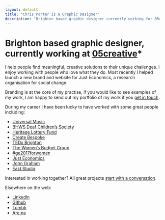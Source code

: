 ```yaml
---
layout: default
title: "Chris Porter is a Graphic Designer"
description: "Brighton based graphic designer currently working for 05creative*. I help people find meaningful, creative solutions to their unique challenges"
---
```


# Brighton based graphic designer, currently working at [05creative](https://05creative.com/)*

I help people find meaningful, creative solutions to their unique challenges. I enjoy working with people who love what they do. Most recently I helped launch a new brand and website for Just Economics, a research organisation for social change.

Branding is at the core of my practise, if you would like to see examples of my work, I am happy to send out my portfolio of my work if you [get in touch](mailto:email@domain.com).

During my career I have been lucky to have worked with some great people including:

- [Universal Music](https://www.universalmusic.com/)
- [BHWS Deaf Children’s Society](http://www.bhwsdcs.org.uk/)
- [Heritage Lottery Fund](https://www.hlf.org.uk/)
- [Create Bespoke](https://www.createbespoke.co.uk/)
- [TEDx Brighton](https://tedxbrighton.com/)
- [The Women’s Budget Group](https://wbg.org.uk/)
- [#ge2017forwomen](https://ge2017forwomen.uk/)
- [Just Economics](https://www.justeconomics.co.uk/)
- [John Graham](http://johngraham.co/)
- [East Studio](https://eaststudio.co.uk/)

Interested in working together? All great projects [start with a conversation](mailto:email@domain.com).

Elsewhere on the web:

- [LinkedIn](https://www.linkedin.com/in/chrisporterdesigner/)
- [Github](https://github.com/thisiscap/)
- [Tumblr](https://chrisporters.tumblr.com/)
- [Are.na](https://www.are.na/chrispy-p/)
